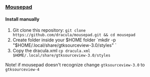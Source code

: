 ### [Mousepad](https://salsa.debian.org/xfce-team/apps/mousepad)

#### Install manually
1. Git clone this repository:
 `git clone https://github.com/dracula/mousepad.git && cd mousepad`
2. Create folder inside your $HOME folder
 `mkdir -p "$HOME/.local/share/gtksourceview-3.0/styles" `
3. Copy the dracula.xml
 `cp dracula.xml $HOME/.local/share/gtksourceview-3.0/styles`
 
Note! if mousepad doesn't recognize change `gtksourceview-3.0` to `gtksourceview-4`
